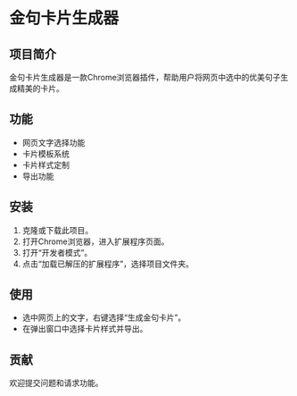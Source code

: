 # 金句卡片生成器

## 项目简介
金句卡片生成器是一款Chrome浏览器插件，帮助用户将网页中选中的优美句子生成精美的卡片。

## 功能
- 网页文字选择功能
- 卡片模板系统
- 卡片样式定制
- 导出功能

## 安装
1. 克隆或下载此项目。
2. 打开Chrome浏览器，进入扩展程序页面。
3. 打开“开发者模式”。
4. 点击“加载已解压的扩展程序”，选择项目文件夹。

## 使用
- 选中网页上的文字，右键选择“生成金句卡片”。
- 在弹出窗口中选择卡片样式并导出。

## 贡献
欢迎提交问题和请求功能。 